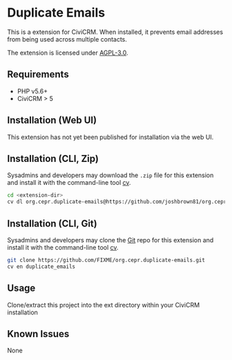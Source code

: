 # Duplicate Emails

This is a extension for CiviCRM. When installed, it prevents email addresses from being used across multiple contacts.

The extension is licensed under [AGPL-3.0](LICENSE.txt).

## Requirements

* PHP v5.6+
* CiviCRM > 5

## Installation (Web UI)

This extension has not yet been published for installation via the web UI.

## Installation (CLI, Zip)

Sysadmins and developers may download the `.zip` file for this extension and
install it with the command-line tool [cv](https://github.com/civicrm/cv).

```bash
cd <extension-dir>
cv dl org.cepr.duplicate-emails@https://github.com/joshbrown81/org.cepr.duplicate-emails/archive/master.zip
```

## Installation (CLI, Git)

Sysadmins and developers may clone the [Git](https://en.wikipedia.org/wiki/Git) repo for this extension and
install it with the command-line tool [cv](https://github.com/civicrm/cv).

```bash
git clone https://github.com/FIXME/org.cepr.duplicate-emails.git
cv en duplicate_emails
```

## Usage

Clone/extract this project into the ext directory within your CiviCRM installation

## Known Issues

None
